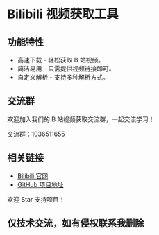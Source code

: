 # Bilibili 视频获取工具

## 功能特性
- 高速下载 - 轻松获取 B 站视频。
- 简洁易用 - 只需提供视频链接即可。
- 自定义解析 - 支持多种解析方式。

## 交流群
欢迎加入我们的 B 站视频获取交流群，一起交流学习！

交流群：1036511655

## 相关链接
- [Bilibili 官网](https://www.bilibili.com)
- [GitHub 项目地址](https://github.com/qinuan01/bilibili/)

欢迎 Star 支持项目！

## 仅技术交流，如有侵权联系我删除
